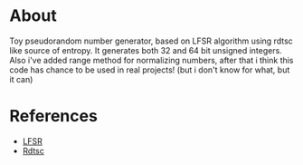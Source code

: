 # About
 Toy pseudorandom number generator, based on LFSR algorithm using rdtsc like source of entropy.
 It generates both 32 and 64 bit unsigned integers.
 Also i've added range method for normalizing numbers, after that i think this code has chance to be used in real projects! (but i don't know for what, but it can)

# References
 - [LFSR](https://en.wikipedia.org/wiki/Linear-feedback_shift_register) 
 - [Rdtsc](https://docs.microsoft.com/en-us/cpp/intrinsics/rdtsc?view=msvc-160)

